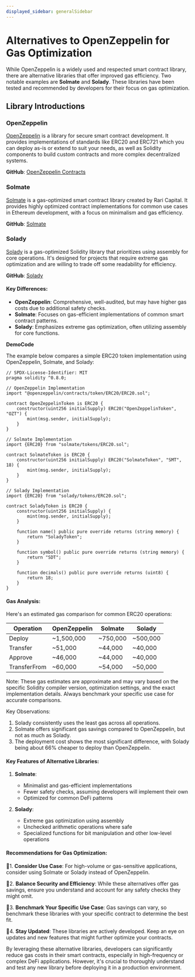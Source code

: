 ```yaml
---
displayed_sidebar: generalSidebar
---
```


# Alternatives to OpenZeppelin for Gas Optimization

While OpenZeppelin is a widely used and respected smart contract library, there are alternative libraries that offer improved gas efficiency. Two notable examples are **Solmate** and **Solady**. These libraries have been tested and recommended by developers for their focus on gas optimization.

## Library Introductions

### OpenZeppelin

[OpenZeppelin](https://www.openzeppelin.com/contracts) is a library for secure smart contract development. It provides implementations of standards like ERC20 and ERC721 which you can deploy as-is or extend to suit your needs, as well as Solidity components to build custom contracts and more complex decentralized systems.

**GitHub**: [OpenZeppelin Contracts](https://github.com/OpenZeppelin/openzeppelin-contracts)

### Solmate

[Solmate](https://github.com/transmissions11/solmate) is a gas-optimized smart contract library created by Rari Capital. It provides highly optimized contract implementations for common use cases in Ethereum development, with a focus on minimalism and gas efficiency.

**GitHub**: [Solmate](https://github.com/transmissions11/solmate)

### Solady

[Solady](https://github.com/Vectorized/solady) is a gas-optimized Solidity library that prioritizes using assembly for core operations. It's designed for projects that require extreme gas optimization and are willing to trade off some readability for efficiency.

**GitHub**: [Solady](https://github.com/Vectorized/solady)

#### Key Differences:

- **OpenZeppelin**: Comprehensive, well-audited, but may have higher gas costs due to additional safety checks.
- **Solmate**: Focuses on gas-efficient implementations of common smart contract patterns.
- **Solady**: Emphasizes extreme gas optimization, often utilizing assembly for core functions.

**DemoCode**

The example below compares a simple ERC20 token implementation using OpenZeppelin, Solmate, and Solady:

```solidity
// SPDX-License-Identifier: MIT
pragma solidity ^0.8.0;

// OpenZeppelin Implementation
import "@openzeppelin/contracts/token/ERC20/ERC20.sol";

contract OpenZeppelinToken is ERC20 {
    constructor(uint256 initialSupply) ERC20("OpenZeppelinToken", "OZT") {
        mint(msg.sender, initialSupply);
    }
}

// Solmate Implementation
import {ERC20} from "solmate/tokens/ERC20.sol";

contract SolmateToken is ERC20 {
    constructor(uint256 initialSupply) ERC20("SolmateToken", "SMT", 18) {
        mint(msg.sender, initialSupply);
    }
}

// Solady Implementation
import {ERC20} from "solady/tokens/ERC20.sol";

contract SoladyToken is ERC20 {
    constructor(uint256 initialSupply) {
        mint(msg.sender, initialSupply);
    }

    function name() public pure override returns (string memory) {
        return "SoladyToken";
    }

    function symbol() public pure override returns (string memory) {
        return "SDT";
    }

    function decimals() public pure override returns (uint8) {
        return 18;
    }
}
```

#### Gas Analysis:

Here's an estimated gas comparison for common ERC20 operations:

| Operation    | OpenZeppelin | Solmate  | Solady   |
| ------------ | ------------ | -------- | -------- |
| Deploy       | ~1,500,000   | ~750,000 | ~500,000 |
| Transfer     | ~51,000      | ~44,000  | ~40,000  |
| Approve      | ~46,000      | ~44,000  | ~40,000  |
| TransferFrom | ~60,000      | ~54,000  | ~50,000  |

Note: These gas estimates are approximate and may vary based on the specific Solidity compiler version, optimization settings, and the exact implementation details. Always benchmark your specific use case for accurate comparisons.

Key Observations:

1. Solady consistently uses the least gas across all operations.
2. Solmate offers significant gas savings compared to OpenZeppelin, but not as much as Solady.
3. The deployment cost shows the most significant difference, with Solady being about 66% cheaper to deploy than OpenZeppelin.

#### Key Features of Alternative Libraries:

1. **Solmate**:

   - Minimalist and gas-efficient implementations
   - Fewer safety checks, assuming developers will implement their own
   - Optimized for common DeFi patterns

2. **Solady**:
   - Extreme gas optimization using assembly
   - Unchecked arithmetic operations where safe
   - Specialized functions for bit manipulation and other low-level operations

#### Recommendations for Gas Optimization:

🌟1. **Consider Use Case**: For high-volume or gas-sensitive applications, consider using Solmate or Solady instead of OpenZeppelin.

🌟2. **Balance Security and Efficiency**: While these alternatives offer gas savings, ensure you understand and account for any safety checks they might omit.

🌟3. **Benchmark Your Specific Use Case**: Gas savings can vary, so benchmark these libraries with your specific contract to determine the best fit.

🌟4. **Stay Updated**: These libraries are actively developed. Keep an eye on updates and new features that might further optimize your contracts.

By leveraging these alternative libraries, developers can significantly reduce gas costs in their smart contracts, especially in high-frequency or complex DeFi applications. However, it's crucial to thoroughly understand and test any new library before deploying it in a production environment.
